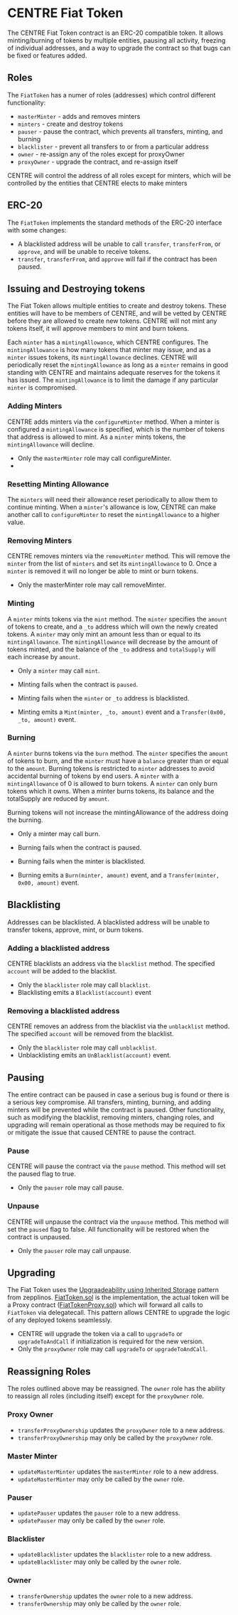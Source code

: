 # CENTRE Fiat Token
The CENTRE Fiat Token contract is an ERC-20 compatible token. 
It allows minting/burning of tokens by multiple entities, pausing all activity, freezing of individual addresses, 
and a way to upgrade the contract so that bugs can be fixed or features added.

## Roles
The `FiatToken` has a numer of roles (addresses) which control different functionality:
- `masterMinter` - adds and removes minters
- `minters` - create and destroy tokens
- `pauser` - pause the contract, which prevents all transfers, minting, and burning
- `blacklister` - prevent all transfers to or from a particular address
- `owner` - re-assign any of the roles except for proxyOwner
- `proxyOwner` - upgrade the contract, and re-assign itself

CENTRE will control the address of all roles except for minters, which will be controlled by the entities that 
CENTRE elects to make minters

## ERC-20
The `FiatToken` implements the standard methods of the ERC-20 interface with some changes: 
 - A blacklisted address will be unable to call `transfer`, `transferFrom`, or `approve`, and will be unable to receive tokens.
 - `transfer`, `transferFrom`, and `approve` will fail if the contract has been paused.


## Issuing and Destroying tokens
The Fiat Token allows multiple entities to create and destroy tokens. 
These entities will have to be members of CENTRE, and will be vetted by CENTRE before they are allowed to create new 
tokens. CENTRE will not mint any tokens itself, it will approve members to mint and burn tokens.

Each `minter` has a `mintingAllowance`, which CENTRE configures. The `mintingAllowance` is how many tokens that minter 
may issue, and as a `minter` issues tokens, its `mintingAllowance` declines. 
CENTRE will periodically reset the `mintingAllowance` as long as a `minter` remains in good standing with CENTRE and maintains 
adequate reserves for the tokens it has issued. The `mintingAllowance` is to limit the damage if any particular
`minter` is compromised.

### Adding Minters
CENTRE adds minters via the `configureMinter` method. When a minter is configured a `mintingAllowance` is specified, 
which is the number of tokens that address is allowed to mint. As a `minter` mints tokens, the `mintingAllowance` will decline.

- Only the `masterMinter` role may call configureMinter.
- 

### Resetting Minting Allowance
The `minters` will need their allowance reset periodically to allow them to continue 
minting. When a `minter`'s allowance is low, CENTRE can make another call to `configureMinter` to reset the 
`mintingAllowance` to a higher value.

### Removing Minters
CENTRE removes minters via the `removeMinter` method. This will remove the `minter` from the list of `minters` and set 
its `mintingAllowance` to 0. Once a `minter` is removed it will no longer be able to mint or burn tokens.

 - Only the masterMinter role may call removeMinter. 

### Minting
A `minter` mints tokens via the `mint` method. The `minter` specifies the `amount` of tokens to create, and a `_to` 
address which will own the newly created tokens. A `minter` may only mint an amount less than or equal to its `mintingAllowance`. 
The `mintingAllowance` will decrease by the amount of tokens minted, and the balance of the `_to` address and `totalSupply` 
will each increase by `amount`.

- Only a `minter` may call `mint`.

- Minting fails when the contract is `paused`.
- Minting fails when the `minter` or `_to` address is blacklisted.
- Minting emits a `Mint(minter, _to, amount)` event and a `Transfer(0x00, _to, amount)` event. 
### Burning
A `minter` burns tokens via the `burn` method. The `minter` specifies the `amount` of tokens to burn, and the `minter` 
must have a `balance` greater than or equal to the `amount`. Burning tokens is restricted to `minter` addresses to 
avoid accidental burning of tokens by end users. A `minter` with a `mintingAllowance` of 0 is allowed to burn tokens. 
A `minter` can only burn tokens which it owns.
When a minter burns tokens, its balance and the totalSupply are reduced by `amount`.

Burning tokens will not increase the mintingAllowance of the address doing the burning.

- Only a minter may call burn.

- Burning fails when the contract is paused.
- Burning fails when the minter is blacklisted. 

- Burning emits a `Burn(minter, amount)` event, and a `Transfer(minter, 0x00, amount)` event.

## Blacklisting
Addresses can be blacklisted. A blacklisted address will be unable to transfer tokens, approve, mint, or burn tokens. 
### Adding a blacklisted address
CENTRE blacklists an address via the `blacklist` method. The specified `account` will be added to the blacklist.

- Only the `blacklister` role may call `blacklist`.
- Blacklisting emits a `Blacklist(account)` event

### Removing a blacklisted address
CENTRE removes an address from the blacklist via the `unblacklist` method. The specified `account` will be removed from the blacklist.

- Only the `blacklister` role may call `unblacklist`.
- Unblacklisting emits an `UnBlacklist(account)` event.

## Pausing
The entire contract can be paused in case a serious bug is found or there is a serious key compromise. 
All transfers, minting, burning, and adding minters will be prevented while the contract is paused. Other functionality, such as modifying
the blacklist, removing minters, changing roles, and upgrading will remain operational as those methods may be
required to fix or mitigate the issue that caused CENTRE to pause the contract.

### Pause
CENTRE will pause the contract via the `pause` method. This method will set the paused flag to true.

- Only the `pauser` role may call pause.

### Unpause
CENTRE will unpause the contract via the `unpause` method. This method will set the `paused` flag to false. 
All functionality will be restored when the contract is unpaused.

- Only the `pauser` role may call unpause.

## Upgrading
The Fiat Token uses the [Upgraadeability using Inherited Storage](https://github.com/zeppelinos/labs/tree/master/upgradeability_using_inherited_storage)
 pattern from zepplinos. [FiatToken.sol](../contracts/FiatToken.sol) is the implementation, the actual token will be a 
 Proxy contract ([FiatTokenProxy.sol](../contracts/FiatTokenProxy.sol)) which will forward all calls to `FiatToken` via 
 delegatecall. This pattern allows CENTRE to upgrade the logic of any deployed tokens seamlessly.

- CENTRE will upgrade the token via a call to `upgradeTo` or `upgradeToAndCall` if initialization is required for the new version.
- Only the `proxyOwner` role may call `upgradeTo` or `upgradeToAndCall`. 

## Reassigning Roles
The roles outlined above may be reassigned. 
The `owner` role has the ability to reassign all roles (including itself) except for the `proxyOwner` role.

### Proxy Owner
- `transferProxyOwnership` updates the `proxyOwner` role to a new address.
- `transferProxyOwnership` may only be called by the `proxyOwner` role.
### Master Minter
- `updateMasterMinter` updates the `masterMinter` role to a new address.
- `updateMasterMinter` may only be called by the `owner` role.
### Pauser
- `updatePauser` updates the `pauser` role to a new address.
- `updatePauser` may only be called by the `owner` role. 
### Blacklister
- `updateBlacklister` updates the `blacklister` role to a new address.
- `updateBlacklister` may only be called by the `owner` role. 
### Owner
- `transferOwnership` updates the `owner` role to a new address.
- `transferOwnership` may only be called by the `owner` role. 

